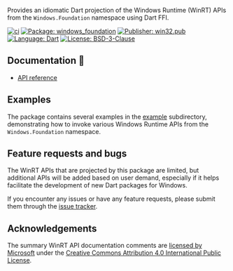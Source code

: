 Provides an idiomatic Dart projection of the Windows Runtime (WinRT) APIs
from the `Windows.Foundation` namespace using Dart FFI.

[![ci][ci_badge]][ci_link]
[![Package: windows_foundation][package_badge]][package_link]
[![Publisher: win32.pub][publisher_badge]][publisher_link]
[![Language: Dart][language_badge]][language_link]
[![License: BSD-3-Clause][license_badge]][license_link]

## Documentation 📝

* [API reference][api_reference_link]

## Examples

The package contains several examples in the [example][example_link]
subdirectory, demonstrating how to invoke various Windows Runtime APIs from the
`Windows.Foundation` namespace.

## Feature requests and bugs

The WinRT APIs that are projected by this package are limited, but additional
APIs will be added based on user demand, especially if it helps facilitate the
development of new Dart packages for Windows.

If you encounter any issues or have any feature requests, please submit them
through the [issue tracker][issue_tracker_link].

## Acknowledgements

The summary WinRT API documentation comments are
[licensed by Microsoft][legal_notices_link] under the
[Creative Commons Attribution 4.0 International Public License][cc_license_link].

[api_reference_link]: https://pub.dev/documentation/windows_foundation/latest/
[cc_license_link]: https://github.com/MicrosoftDocs/winrt-api/blob/89e9254fd8b53a648937dbb4324d7f7d6f8d1314/LICENSE
[ci_badge]: https://github.com/halildurmus/dartwinrt/actions/workflows/windows_foundation.yml/badge.svg
[ci_link]: https://github.com/halildurmus/dartwinrt/actions/workflows/windows_foundation.yml
[example_link]: https://github.com/halildurmus/dartwinrt/tree/main/packages/windows_foundation/example
[issue_tracker_link]: https://github.com/halildurmus/dartwinrt/issues
[language_badge]: https://img.shields.io/badge/language-Dart-blue.svg
[language_link]: https://dart.dev
[legal_notices_link]: https://github.com/MicrosoftDocs/winrt-api/#legal-notices
[license_badge]: https://img.shields.io/github/license/halildurmus/dartwinrt?color=blue
[license_link]: https://opensource.org/licenses/BSD-3-Clause
[package_badge]: https://img.shields.io/pub/v/windows_foundation.svg
[package_link]: https://pub.dev/packages/windows_foundation
[publisher_badge]: https://img.shields.io/pub/publisher/windows_foundation.svg
[publisher_link]: https://pub.dev/publishers/win32.pub
